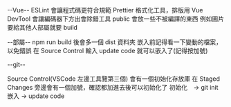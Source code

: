 --Vue--
ESLint 會讓程式碼更符合規範
Prettier 格式化工具，排版用
Vue DevTool 會讓編碼器下方出會除錯工具
public 會放一些不被編譯的東西 例如圖片
要給其他人部屬就要 build

--部屬--
npm run build 後會多一個 dist 資料夾
嵌入前記得看一下變動的檔案，以免錯誤
在 Source Control 輸入 update code 就可以嵌入了(記得按加號)

--git--

Source Control(VSCode 左邊工具覽第三個)
會有一個初始化存放庫
在 Staged Changes 旁邊會有一個加號，確認都加進去後可以初始化了
初始化　-> git init
嵌入 -> update code

